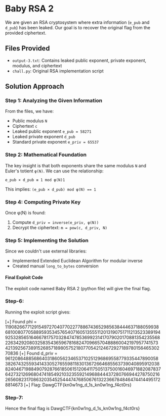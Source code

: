 # Baby RSA 2

We are given an RSA cryptosystem where extra information (`e_pub` and `d_pub`) has been leaked. Our goal is to recover the original flag from the provided ciphertext.

## Files Provided
- `output-3.txt`: Contains leaked public exponent, private exponent, modulus, and ciphertext
- `chall.py`: Original RSA implementation script

## Solution Approach

### Step 1: Analyzing the Given Information

From the files, we have:
- Public modulus `N`
- Ciphertext `c`
- Leaked public exponent `e_pub = 58271`
- Leaked private exponent `d_pub`
- Standard private exponent `e_priv = 65537`

### Step 2: Mathematical Foundation

The key insight is that both exponents share the same modulus `N` and Euler's totient `φ(N)`. We can use the relationship:

`e_pub × d_pub ≡ 1 mod φ(N)1`


This implies: `(e_pub × d_pub) mod φ(N) == 1`


### Step 4: Computing Private Key

Once φ(N) is found:
1. Compute `d_priv = inverse(e_priv, φ(N))`
2. Decrypt the ciphertext: `m = pow(c, d_priv, N)`


### Step 5: Implementing the Solution

Since we couldn't use external libraries:
- Implemented Extended Euclidean Algorithm for modular inverse
- Created manual `long_to_bytes` conversion

#### Final Exploit Code
The exploit code named Baby RSA 2  (python file) will give the final flag.

### Step-6:
Running the exploit script gives:

[+] Found phi = 119082667712915497270407702277886743652985638444637188059938681008077058895935345765407160513555112013190751711213523389194925328565164667817570328474785369923141707902017088135423556822634292080325835436596781682470966570488860042197957741573421392567389152685718980575218077054212467292718978015646530270836
[+] Found d_priv = 96120864885686403186056234653710251296869558779335447890058382674325593414330527655981183013672664685563739040895912038824046719884907928766185061512064117505137500160469718820878376427321269680474185492103235592149688444372807669442787502162656082317086320354525444747685067613223667848464744144951728814673
[+] Flag: DawgCTF{kn0w1ng_d_1s_kn0w1ng_f4ct0rs}

### Step-7:
Hence the final flag is DawgCTF{kn0w1ng_d_1s_kn0w1ng_f4ct0rs}
